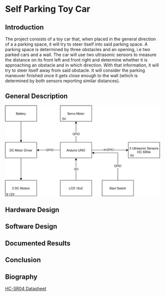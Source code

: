 # Self Parking Toy Car

## Introduction

The project consists of a toy car that, when placed in the general direction of a a parking space, it will try to steer itself into said parking space. A parking space is determined by three obstacles and an opening, i.e two parked cars and a wall. The car will use two ultrasonic sensors to measure the distance on its front left and front right and determine whether it is approaching an obstacle and in which direction. With that information, it will try to steer itself away from said obstacle. It will consider the parking maneuver finished once it gets close enough to the wall (which is determined by both sensors reporting similar distances).

## General Description

![general description](./images/general-description.svg)

## Hardware Design

## Software Design

## Documented Results

## Conclusion

## Biography

[HC-SR04 Datasheet](https://cdn.sparkfun.com/datasheets/Sensors/Proximity/HCSR04.pdf)